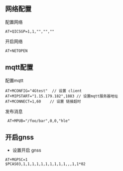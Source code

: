 ## 网络配置
配置网络
```
AT+QICSGP=1,1,"","",""
```
开启网络
```
AT+NETOPEN
```
## mqtt配置 
配置mqtt
```
AT+MCONFIG="4Gtest"  // 设置 client
AT+MIPSTART="1.15.179.182",1883 // 设置mqtt服务器地址
AT+MCONNECT=1,60    // 设置 链接超时
```
发布消息
```
 AT+MPUB="/foo/bar",0,0,"hle"
```

## 开启gnss
- 设置开启 gnss
```
AT+MGPSC=1
$PCAS03,1,1,1,1,1,1,1,1,1,1,,,1,1*02
```
